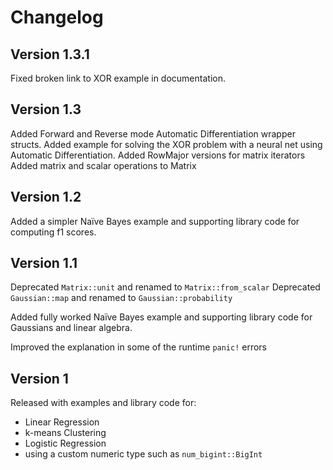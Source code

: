 # Changelog

## Version 1.3.1

Fixed broken link to XOR example in documentation.

## Version 1.3

Added Forward and Reverse mode Automatic Differentiation wrapper structs.
Added example for solving the XOR problem with a neural net using Automatic
Differentiation.
Added RowMajor versions for matrix iterators
Added matrix and scalar operations to Matrix

## Version 1.2

Added a simpler Naïve Bayes example and supporting library code for
computing f1 scores.

## Version 1.1

Deprecated `Matrix::unit` and renamed to `Matrix::from_scalar`
Deprecated `Gaussian::map` and renamed to `Gaussian::probability`

Added fully worked Naïve Bayes example and supporting library code for
Gaussians and linear algebra.

Improved the explanation in some of the runtime `panic!` errors

## Version 1

Released with examples and library code for:

- Linear Regression
- k-means Clustering
- Logistic Regression
- using a custom numeric type such as `num_bigint::BigInt`

